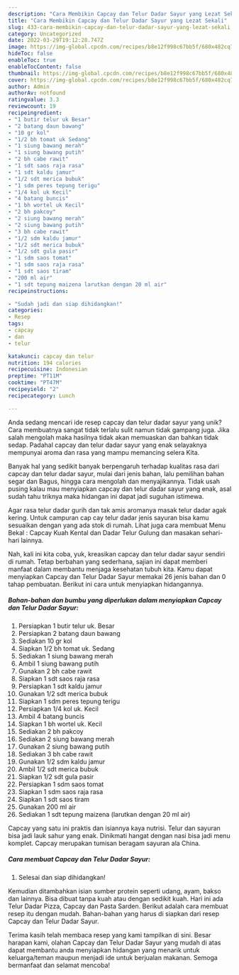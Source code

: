 ```yaml
---
description: "Cara Membikin Capcay dan Telur Dadar Sayur yang Lezat Sekali"
title: "Cara Membikin Capcay dan Telur Dadar Sayur yang Lezat Sekali"
slug: 433-cara-membikin-capcay-dan-telur-dadar-sayur-yang-lezat-sekali
category: Uncategorized
date: 2022-03-29T19:12:28.747Z
image: https://img-global.cpcdn.com/recipes/b8e12f998c67bb5f/680x482cq70/capcay-dan-telur-dadar-sayur-foto-resep-utama.jpg
hideToc: false
enableToc: true
enableTocContent: false
thumbnail: https://img-global.cpcdn.com/recipes/b8e12f998c67bb5f/680x482cq70/capcay-dan-telur-dadar-sayur-foto-resep-utama.jpg
cover: https://img-global.cpcdn.com/recipes/b8e12f998c67bb5f/680x482cq70/capcay-dan-telur-dadar-sayur-foto-resep-utama.jpg
author: Admin
authorAv: notfound
ratingvalue: 3.3
reviewcount: 19
recipeingredient:
- "1 butir telur uk Besar"
- "2 batang daun bawang"
- "10 gr kol"
- "1/2 bh tomat uk Sedang"
- "1 siung bawang merah"
- "1 siung bawang putih"
- "2 bh cabe rawit"
- "1 sdt saos raja rasa"
- "1 sdt kaldu jamur"
- "1/2 sdt merica bubuk"
- "1 sdm peres tepung terigu"
- "1/4 kol uk Kecil"
- "4 batang buncis"
- "1 bh wortel uk Kecil"
- "2 bh pakcoy"
- "2 siung bawang merah"
- "2 siung bawang putih"
- "3 bh cabe rawit"
- "1/2 sdm kaldu jamur"
- "1/2 sdt merica bubuk"
- "1/2 sdt gula pasir"
- "1 sdm saos tomat"
- "1 sdm saos raja rasa"
- "1 sdt saos tiram"
- "200 ml air"
- "1 sdt tepung maizena larutkan dengan 20 ml air"
recipeinstructions:

- "Sudah jadi dan siap dihidangkan!"
categories:
- Resep
tags:
- capcay
- dan
- telur

katakunci: capcay dan telur 
nutrition: 194 calories
recipecuisine: Indonesian
preptime: "PT11M"
cooktime: "PT47M"
recipeyield: "2"
recipecategory: Lunch

---
```





Anda sedang mencari ide resep capcay dan telur dadar sayur yang unik? Cara membuatnya sangat tidak terlalu sulit namun tidak gampang juga. Jika salah mengolah maka hasilnya tidak akan memuaskan dan bahkan tidak sedap. Padahal capcay dan telur dadar sayur yang enak selayaknya mempunyai aroma dan rasa yang mampu memancing selera Kita.





Banyak hal yang sedikit banyak berpengaruh terhadap kualitas rasa dari capcay dan telur dadar sayur, mulai dari jenis bahan, lalu pemilihan bahan segar dan Bagus, hingga cara mengolah dan menyajikannya. Tidak usah pusing kalau mau menyiapkan capcay dan telur dadar sayur yang enak,      asal sudah tahu triknya maka hidangan ini dapat jadi suguhan istimewa.














Agar rasa telur dadar gurih dan tak amis aromanya masak telur dadar agak kering. Untuk campuran cap cay telur dadar jenis sayuran bisa kamu sesuaikan dengan yang ada stok di rumah. Lihat juga cara membuat Menu Bekal : Capcay Kuah Kental dan Dadar Telur Gulung dan masakan sehari-hari lainnya.






Nah, kali ini kita coba, yuk, kreasikan capcay dan telur dadar sayur sendiri di rumah. Tetap berbahan yang sederhana, sajian ini dapat memberi manfaat dalam membantu menjaga kesehatan tubuh kita. Kamu dapat menyiapkan Capcay dan Telur Dadar Sayur memakai 26 jenis bahan dan 0 tahap pembuatan. Berikut ini cara untuk menyiapkan hidangannya.

<!--inarticleads1-->

##### Bahan-bahan dan bumbu yang diperlukan dalam menyiapkan Capcay dan Telur Dadar Sayur:

1. Persiapkan 1 butir telur uk. Besar
1. Persiapkan 2 batang daun bawang
1. Sediakan 10 gr kol
1. Siapkan 1/2 bh tomat uk. Sedang
1. Sediakan 1 siung bawang merah
1. Ambil 1 siung bawang putih
1. Gunakan 2 bh cabe rawit
1. Siapkan 1 sdt saos raja rasa
1. Persiapkan 1 sdt kaldu jamur
1. Gunakan 1/2 sdt merica bubuk
1. Siapkan 1 sdm peres tepung terigu
1. Persiapkan 1/4 kol uk. Kecil
1. Ambil 4 batang buncis
1. Siapkan 1 bh wortel uk. Kecil
1. Sediakan 2 bh pakcoy
1. Sediakan 2 siung bawang merah
1. Gunakan 2 siung bawang putih
1. Sediakan 3 bh cabe rawit
1. Gunakan 1/2 sdm kaldu jamur
1. Ambil 1/2 sdt merica bubuk
1. Siapkan 1/2 sdt gula pasir
1. Persiapkan 1 sdm saos tomat
1. Siapkan 1 sdm saos raja rasa
1. Siapkan 1 sdt saos tiram
1. Gunakan 200 ml air
1. Sediakan 1 sdt tepung maizena (larutkan dengan 20 ml air)


Capcay yang satu ini praktis dan isiannya kaya nutrisi. Telur dan sayuran bisa jadi lauk sahur yang enak. Dinikmati hangat dengan nasi bisa jadi menu komplet. Capcay merupakan tumisan beragam sayuran ala China. 

<!--inarticleads2-->

##### Cara membuat Capcay dan Telur Dadar Sayur:


1. Selesai dan siap dihidangkan!

Kemudian ditambahkan isian sumber protein seperti udang, ayam, bakso dan lainnya. Bisa dibuat tanpa kuah atau dengan sedikit kuah. Hari ini ada Telur Dadar Pizza, Capcay dan Pasta Sarden. Berikut adalah cara membuat resep itu dengan mudah. Bahan-bahan yang harus di siapkan dari resep Capcay dan Telur Dadar Sayur. 

Terima kasih telah membaca resep yang kami tampilkan di sini. Besar harapan kami, olahan Capcay dan Telur Dadar Sayur yang mudah di atas dapat membantu anda menyiapkan hidangan yang menarik untuk keluarga/teman maupun menjadi ide untuk berjualan makanan. Semoga bermanfaat dan selamat mencoba!
